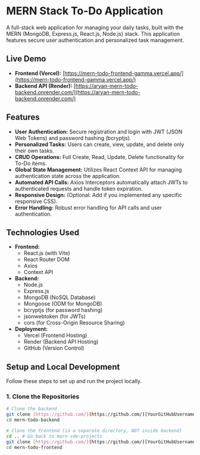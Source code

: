 # MERN Stack To-Do Application

A full-stack web application for managing your daily tasks, built with the MERN (MongoDB, Express.js, React.js, Node.js) stack. This application features secure user authentication and personalized task management.

## Live Demo

* **Frontend (Vercel):** [https://mern-todo-frontend-gamma.vercel.app/](https://mern-todo-frontend-gamma.vercel.app/)
* **Backend API (Render):** [https://aryan-mern-todo-backend.onrender.com/](https://aryan-mern-todo-backend.onrender.com/)

## Features

* **User Authentication:** Secure registration and login with JWT (JSON Web Tokens) and password hashing (bcryptjs).
* **Personalized Tasks:** Users can create, view, update, and delete only their own tasks.
* **CRUD Operations:** Full Create, Read, Update, Delete functionality for To-Do items.
* **Global State Management:** Utilizes React Context API for managing authentication state across the application.
* **Automated API Calls:** Axios Interceptors automatically attach JWTs to authenticated requests and handle token expiration.
* **Responsive Design:** (Optional: Add if you implemented any specific responsive CSS).
* **Error Handling:** Robust error handling for API calls and user authentication.

## Technologies Used

* **Frontend:**
    * React.js (with Vite)
    * React Router DOM
    * Axios
    * Context API
* **Backend:**
    * Node.js
    * Express.js
    * MongoDB (NoSQL Database)
    * Mongoose (ODM for MongoDB)
    * bcryptjs (for password hashing)
    * jsonwebtoken (for JWTs)
    * cors (for Cross-Origin Resource Sharing)
* **Deployment:**
    * Vercel (Frontend Hosting)
    * Render (Backend API Hosting)
    * GitHub (Version Control)

## Setup and Local Development

Follow these steps to set up and run the project locally.

### 1. Clone the Repositories

```bash
# Clone the backend
git clone [https://github.com/](https://github.com/)[YourGitHubUsername]/mern-todo-backend.git
cd mern-todo-backend

# Clone the frontend (in a separate directory, NOT inside backend)
cd .. # Go back to mern-sde-projects
git clone [https://github.com/](https://github.com/)[YourGitHubUsername]/mern-todo-frontend.git
cd mern-todo-frontend